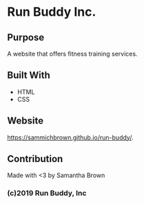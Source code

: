 # Run Buddy Inc.

## Purpose
A website that offers fitness training services.

## Built With
* HTML
* CSS

## Website 
https://sammichbrown.github.io/run-buddy/.

## Contribution
Made with <3 by Samantha Brown

### (c)2019 Run Buddy, Inc
